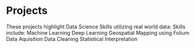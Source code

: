 # Projects
These projects highlight Data Science Skills utilizing real world data:
Skills include:
Machine Learning
Deep Learning
Geospatial Mapping using Folium
Data Aquisition
Data Cleaning
Statistical Interpretation
